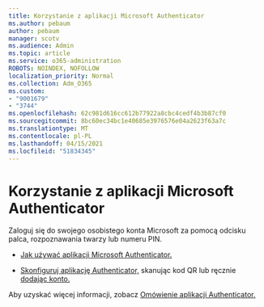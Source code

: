 ```yaml
---
title: Korzystanie z aplikacji Microsoft Authenticator
ms.author: pebaum
author: pebaum
manager: scotv
ms.audience: Admin
ms.topic: article
ms.service: o365-administration
ROBOTS: NOINDEX, NOFOLLOW
localization_priority: Normal
ms.collection: Adm_O365
ms.custom:
- "9001679"
- "3744"
ms.openlocfilehash: 62c981d616cc612b77922a8cbc4cedf4b3b87cf0
ms.sourcegitcommit: 8bc60ec34bc1e40685e3976576e04a2623f63a7c
ms.translationtype: MT
ms.contentlocale: pl-PL
ms.lasthandoff: 04/15/2021
ms.locfileid: "51834345"
---
```

# <a name="using-the-microsoft-authenticator-app"></a>Korzystanie z aplikacji Microsoft Authenticator

Zaloguj się do swojego osobistego konta Microsoft za pomocą odcisku palca, rozpoznawania twarzy lub numeru PIN.

- [Jak używać aplikacji Microsoft Authenticator.](https://support.microsoft.com/help/4026727/microsoft-account-how-to-use-the-microsoft-authenticator-app) 

- [Skonfiguruj aplikację Authenticator,](https://docs.microsoft.com/azure/active-directory/user-help/security-info-setup-auth-app) skanując kod QR lub ręcznie [dodając konto.](https://docs.microsoft.com/azure/active-directory/user-help/user-help-auth-app-add-account-manual)  

Aby uzyskać więcej informacji, zobacz [Omówienie aplikacji Authenticator.](https://docs.microsoft.com/azure/active-directory/user-help/user-help-auth-app-overview)

